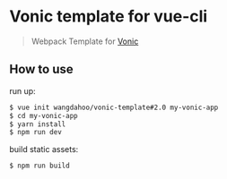 # Vonic template for vue-cli

> Webpack Template for [Vonic](https://github.com/wangdahoo/vonic)

## How to use

run up:

```bash
$ vue init wangdahoo/vonic-template#2.0 my-vonic-app
$ cd my-vonic-app
$ yarn install
$ npm run dev
```

build static assets:

```bash
$ npm run build
```
